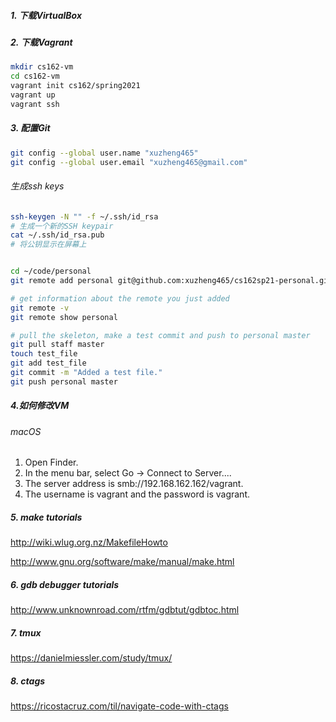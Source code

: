 ##### 1. 下载VirtualBox

##### 2. 下载Vagrant



```bash
mkdir cs162-vm
cd cs162-vm
vagrant init cs162/spring2021
vagrant up
vagrant ssh
```

##### 3. 配置Git

```bash
git config --global user.name "xuzheng465"
git config --global user.email "xuzheng465@gmail.com"
```

###### 生成ssh keys

```bash
ssh-keygen -N "" -f ~/.ssh/id_rsa
# 生成一个新的SSH keypair
cat ~/.ssh/id_rsa.pub
# 将公钥显示在屏幕上
```



```bash

cd ~/code/personal
git remote add personal git@github.com:xuzheng465/cs162sp21-personal.git

# get information about the remote you just added
git remote -v
git remote show personal

# pull the skeleton, make a test commit and push to personal master
git pull staff master
touch test_file
git add test_file
git commit -m "Added a test file."
git push personal master

```

##### 4.如何修改VM

###### macOS

1. Open Finder.
2. In the menu bar, select Go → Connect to Server....
3. The server address is smb://192.168.162.162/vagrant.
4. The username is vagrant and the password is vagrant.



##### 5. make tutorials

http://wiki.wlug.org.nz/MakefileHowto



http://www.gnu.org/software/make/manual/make.html



##### 6. gdb debugger tutorials

http://www.unknownroad.com/rtfm/gdbtut/gdbtoc.html



##### 7. tmux

https://danielmiessler.com/study/tmux/



##### 8. ctags

https://ricostacruz.com/til/navigate-code-with-ctags



